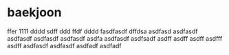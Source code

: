 # baekjoon
ffer
1111
dddd
sdff
ddd
ffdf
dddd
fasdfasdf
dffdsa
asdfasd
asdfasdf
asdfasdf
asdfasdf
asdfasdf
asdfa
asdfasdf
asdfsadf
asdff
asdff
asdff
asdfff
asdff
asdfasdf
asdfasdf
asdfadf
asdfadf
